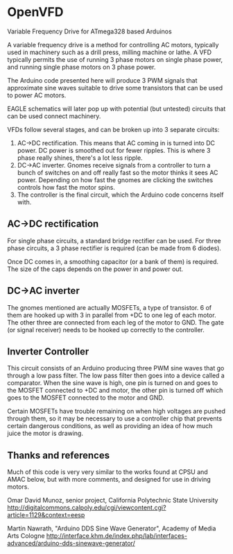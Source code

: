 # OpenVFD
Variable Frequency Drive for ATmega328 based Arduinos

A variable frequency drive is a method for controlling AC motors, typically used
in machinery such as a drill press, milling machine or lathe. A VFD typically
permits the use of running 3 phase motors on single phase power, and running
single phase motors on 3 phase power.

The Arduino code presented here will produce 3 PWM signals that approximate sine
waves suitable to drive some transistors that can be used to power AC motors.

EAGLE schematics will later pop up with potential (but untested) circuits that
can be used connect machinery.

VFDs follow several stages, and can be broken up into 3 separate circuits:

1) AC->DC rectification. This means that AC coming in is turned into DC power.
DC power is smoothed out for fewer ripples. This is where 3 phase really shines, there's a lot less ripple.
1) DC->AC inverter. Gnomes receive signals from a controller to turn a bunch of
switches on and off really fast so the motor thinks it sees AC power. Depending
on how fast the gnomes are clicking the switches controls how fast the motor
spins.
1) The controller is the final circuit, which the Arduino code concerns itself
with.

## AC->DC rectification
For single phase circuits, a standard bridge rectifier can be used.
For three phase circuits, a 3 phase rectifier is required (can be made from 6 diodes).

Once DC comes in, a smoothing capacitor (or a bank of them) is required. The
size of the caps depends on the power in and power out.

## DC->AC inverter
The gnomes mentioned are actually MOSFETs, a type of transistor. 6 of them are
hooked up with 3 in parallel from +DC to one leg of each motor. The other three
are connected from each leg of the motor to GND. The gate (or signal receiver)
needs to be hooked up correctly to the controller.

## Inverter Controller
This circuit consists of an Arduino producing three PWM sine waves that go
through a low pass filter. The low pass filter then goes into a device called a comparator. When the sine wave is high, one pin is turned on and goes to the
MOSFET connected to +DC and motor, the other pin is turned off which goes to
the MOSFET connected to the motor and GND.

Certain MOSFETs have trouble remaining on when high voltages are pushed through
them, so it may be necessary to use a controller chip that prevents certain
dangerous conditions, as well as providing an idea of how much juice the motor
is drawing.

## Thanks and references
Much of this code is very very similar to the works found at CPSU and AMAC
below, but with more comments, and designed for use in driving motors.

Omar David Munoz, senior project,
California Polytechnic State University
http://digitalcommons.calpoly.edu/cgi/viewcontent.cgi?article=1129&context=eesp

Martin Nawrath, "Arduino DDS Sine Wave Generator",
Academy of Media Arts Cologne
http://interface.khm.de/index.php/lab/interfaces-advanced/arduino-dds-sinewave-generator/
